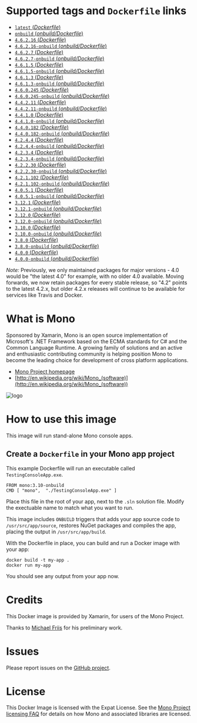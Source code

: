 # Supported tags and `Dockerfile` links

- [`latest` (*Dockerfile*)](https://github.com/mono/docker/blob/master/4.6.2.16/Dockerfile)
- [`onbuild` (*onbuild/Dockerfile*)](https://github.com/mono/docker/blob/master/4.6.2.16/onbuild/Dockerfile)
- [`4.6.2.16` (*Dockerfile*)](https://github.com/mono/docker/blob/master/4.6.2.16/Dockerfile)
- [`4.6.2.16-onbuild` (*onbuild/Dockerfile*)](https://github.com/mono/docker/blob/master/4.6.2.16/onbuild/Dockerfile)
- [`4.6.2.7` (*Dockerfile*)](https://github.com/mono/docker/blob/master/4.6.2.7/Dockerfile)
- [`4.6.2.7-onbuild` (*onbuild/Dockerfile*)](https://github.com/mono/docker/blob/master/4.6.2.7/onbuild/Dockerfile)
- [`4.6.1.5` (*Dockerfile*)](https://github.com/mono/docker/blob/master/4.6.1.5/Dockerfile)
- [`4.6.1.5-onbuild` (*onbuild/Dockerfile*)](https://github.com/mono/docker/blob/master/4.6.1.5/onbuild/Dockerfile)
- [`4.6.1.3` (*Dockerfile*)](https://github.com/mono/docker/blob/master/4.6.1.3/Dockerfile)
- [`4.6.1.3-onbuild` (*onbuild/Dockerfile*)](https://github.com/mono/docker/blob/master/4.6.1.3/onbuild/Dockerfile)
- [`4.6.0.245` (*Dockerfile*)](https://github.com/mono/docker/blob/master/4.6.0.245/Dockerfile)
- [`4.6.0.245-onbuild` (*onbuild/Dockerfile*)](https://github.com/mono/docker/blob/master/4.6.0.245/onbuild/Dockerfile)
- [`4.4.2.11` (*Dockerfile*)](https://github.com/mono/docker/blob/master/4.4.2.11/Dockerfile)
- [`4.4.2.11-onbuild` (*onbuild/Dockerfile*)](https://github.com/mono/docker/blob/master/4.4.2.11/onbuild/Dockerfile)
- [`4.4.1.0` (*Dockerfile*)](https://github.com/mono/docker/blob/master/4.4.1.0/Dockerfile)
- [`4.4.1.0-onbuild` (*onbuild/Dockerfile*)](https://github.com/mono/docker/blob/master/4.4.1.0/onbuild/Dockerfile)
- [`4.4.0.182` (*Dockerfile*)](https://github.com/mono/docker/blob/master/4.4.0.182/Dockerfile)
- [`4.4.0.182-onbuild` (*onbuild/Dockerfile*)](https://github.com/mono/docker/blob/master/4.4.0.182/onbuild/Dockerfile)
- [`4.2.4.4` (*Dockerfile*)](https://github.com/mono/docker/blob/master/4.2.4.4/Dockerfile)
- [`4.2.4.4-onbuild` (*onbuild/Dockerfile*)](https://github.com/mono/docker/blob/master/4.2.4.4/onbuild/Dockerfile)
- [`4.2.3.4` (*Dockerfile*)](https://github.com/mono/docker/blob/master/4.2.3.4/Dockerfile)
- [`4.2.3.4-onbuild` (*onbuild/Dockerfile*)](https://github.com/mono/docker/blob/master/4.2.3.4/onbuild/Dockerfile)
- [`4.2.2.30` (*Dockerfile*)](https://github.com/mono/docker/blob/master/4.2.2.30/Dockerfile)
- [`4.2.2.30-onbuild` (*onbuild/Dockerfile*)](https://github.com/mono/docker/blob/master/4.2.2.30/onbuild/Dockerfile)
- [`4.2.1.102` (*Dockerfile*)](https://github.com/mono/docker/blob/master/4.2.1.102/Dockerfile)
- [`4.2.1.102-onbuild` (*onbuild/Dockerfile*)](https://github.com/mono/docker/blob/master/4.2.1.102/onbuild/Dockerfile)
- [`4.0.5.1` (*Dockerfile*)](https://github.com/mono/docker/blob/master/4.0.5.1/Dockerfile)
- [`4.0.5.1-onbuild` (*onbuild/Dockerfile*)](https://github.com/mono/docker/blob/master/4.0.5.1/onbuild/Dockerfile)
- [`3.12.1` (*Dockerfile*)](https://github.com/mono/docker/blob/master/3.12.1/Dockerfile)
- [`3.12.1-onbuild` (*onbuild/Dockerfile*)](https://github.com/mono/docker/blob/master/3.12.1/onbuild/Dockerfile)
- [`3.12.0` (*Dockerfile*)](https://github.com/mono/docker/blob/master/3.12.1/Dockerfile)
- [`3.12.0-onbuild` (*onbuild/Dockerfile*)](https://github.com/mono/docker/blob/master/3.12.1/onbuild/Dockerfile)
- [`3.10.0` (*Dockerfile*)](https://github.com/mono/docker/blob/master/3.10.0/Dockerfile)
- [`3.10.0-onbuild` (*onbuild/Dockerfile*)](https://github.com/mono/docker/blob/master/3.10.0/onbuild/Dockerfile)
- [`3.8.0` (*Dockerfile*)](https://github.com/mono/docker/blob/master/3.8.0/Dockerfile)
- [`3.8.0-onbuild` (*onbuild/Dockerfile*)](https://github.com/mono/docker/blob/master/3.8.0/onbuild/Dockerfile)
- [`4.0.0` (*Dockerfile*)](https://github.com/mono/docker/blob/master/4.0.0/Dockerfile)
- [`4.0.0-onbuild` (*onbuild/Dockerfile*)](https://github.com/mono/docker/blob/master/4.0.0/onbuild/Dockerfile)

*Note:* Previously, we only maintained packages for major versions - 4.0 would be "the latest 4.0" for example, with no older 4.0 available.
Moving forwards, we now retain packages for every stable release, so "4.2" points to the latest 4.2.x, but older 4.2.x releases will continue to be available for services like Travis and Docker.

# What is Mono

Sponsored by Xamarin, Mono is an open source implementation of Microsoft's .NET Framework based on the ECMA standards for C# and the Common Language Runtime. A growing family of solutions and an active and enthusiastic contributing community is helping position Mono to become the leading choice for development of cross platform applications.

* [Mono Project homepage](http://www.mono-project.com/)
* [http://en.wikipedia.org/wiki/Mono_(software)](http://en.wikipedia.org/wiki/Mono_(software))

![logo](https://github.com/mono/docker/raw/master/logo.png)

# How to use this image

This image will run stand-alone Mono console apps.

## Create a `Dockerfile` in your Mono app project

This example Dockerfile will run an executable called `TestingConsoleApp.exe`.

    FROM mono:3.10-onbuild
	CMD [ "mono",  "./TestingConsoleApp.exe" ]

Place this file in the root of your app, next to the `.sln` solution file. Modify the exectuable name to match what you want to run.

This image includes `ONBUILD` triggers that adds your app source code to `/usr/src/app/source`, restores NuGet packages and compiles the app, placing the output in `/usr/src/app/build`.

With the Dockerfile in place, you can build and run a Docker image with your app:

    docker build -t my-app .
    docker run my-app

You should see any output from your app now.

# Credits

This Docker image is provided by Xamarin, for users of the Mono Project.

Thanks to [Michael Friis](http://friism.com/) for his preliminary work.

# Issues

Please report issues on the [GitHub project](https://github.com/mono/docker).

# License

This Docker Image is licensed with the Expat License. See the [Mono Project licensing FAQ](http://www.mono-project.com/docs/faq/licensing/) for details on how Mono and associated libraries are licensed.
